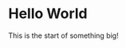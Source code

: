 <!DOCTYPE html>
<html>
<body>
<h1>Hello World</h1>
<p>This is the start of something big!</p>
</body>
</html>
